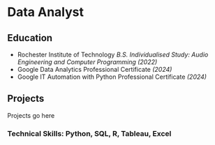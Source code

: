 # Data Analyst

## Education
- Rochester Institute of Technology _B.S. Individualised Study: Audio Engineering and Computer Programming (2022)_
- Google Data Analytics Professional Certificate _(2024)_
- Google IT Automation with Python Professional Certificate _(2024)_

## Projects
Projects go here

### Technical Skills: Python, SQL, R, Tableau, Excel
